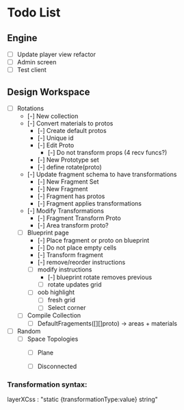 # Todo List

## Engine
- [ ] Update player view refactor
- [ ] Admin screen
- [ ] Test client

## Design Workspace
- [ ] Rotations
  - [-] New collection
  - [-] Convert materials to protos
    - [-] Create default protos
    - [-] Unique id 
    - [-] Edit Proto
      - [-] Do not transform props (4 recv funcs?)
    - [-] New Prototype set
    - [-] define rotate(proto)
  - [-] Update fragment schema to have transformations 
    - [-] New Fragment Set
    - [-] New Fragment
    - [-] Fragment has protos
    - [-] Fragment applies transformations
  - [-] Modify Transformations
    - [-] Fragment Transform Proto
    - [-] Area transform proto? 
  - [ ] Blueprint page 
    - [-] Place fragment or proto on blueprint
    - [-] Do not place empty cells
    - [-] Transform fragment 
    - [-] remove/reorder instructions
    - [ ] modify instructions 
      - [-] blueprint rotate removes previous 
      - [ ] rotate updates grid
    - [ ] oob highlight
      - [ ] fresh grid
      - [ ] Select corner 
  - [ ] Compile Collection 
    - [ ] DefaultFragements([][]proto) -> areas + materials
- [ ] Random
  - [ ] Space Topologies
    - [ ] Plane
    - [ ] Disconnected
  


### Transformation syntax:
layerXCss : "static {transformationType:value} string"


 
